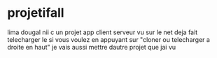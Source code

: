 # projetifall
lima dougal nii c un projet app client serveur vu sur le net deja fait
telecharger le si vous voulez en appuyant sur "cloner ou telecharger a droite en haut"
je vais aussi mettre dautre projet que jai vu
